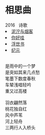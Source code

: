 # 相思曲

<nav class="navbar">
  <div class="navbar__inner">
    <div class="navbar__items">
      <span class="badge badge--info">2016</span>&nbsp;&nbsp;
      <span class="badge badge--primary">诗歌</span>
    </div>
    <div class="navbar__items navbar__items--right">
      <li class="pills__item pills__item--active"><a href="/docs/Collection/stuck_in_cloud">泥泞与烟客</a></li>
      <li class="pills__item"><a href="/docs/Collection/how_you_doing">你好哇</a></li>
      <li class="pills__item"><a href="/docs/Collection/ukiyoe">浮世书</a></li>
      <li class="pills__item"><a href="/docs/Collection/anno">纪元</a></li>
    </div>
  </div>
</nav><br />

<div class="card-demo">
  <div class="card">
    <div class="card__body">
      <p>
        是雨中的一个梦<br />是突如其来几点愁<br />笔墨下数度春秋<br />车辇浅唱轻吟<br />重又过高楼<br /><br />羽衣翩然落<br />桃花独自红<br />风中芦苇<br />河上轻舟<br />三两行人入桥头
      </p>
    </div>
  </div>
</div><br />